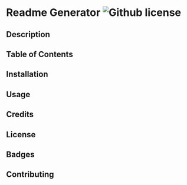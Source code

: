 # Readme Generator  ![Github license](https://img.shields.io/github/license/ClaireMDavies/readme-generator)

## Description

## Table of Contents

## Installation

## Usage

## Credits

## License

## Badges

## Contributing

